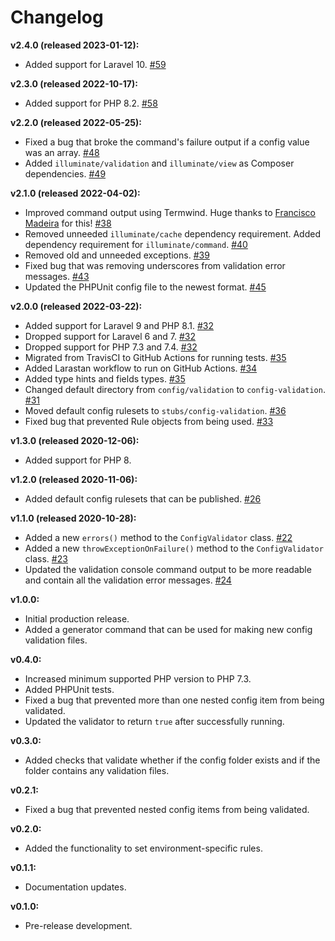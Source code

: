 # Changelog

**v2.4.0 (released 2023-01-12):**
- Added support for Laravel 10. [#59](https://github.com/ash-jc-allen/laravel-config-validator/pull/59)

**v2.3.0 (released 2022-10-17):**
- Added support for PHP 8.2. [#58](https://github.com/ash-jc-allen/laravel-config-validator/pull/58)

**v2.2.0 (released 2022-05-25):**
- Fixed a bug that broke the command's failure output if a config value was an array. [#48](https://github.com/ash-jc-allen/laravel-config-validator/pull/48)
- Added `illuminate/validation` and `illuminate/view` as Composer dependencies. [#49](https://github.com/ash-jc-allen/laravel-config-validator/pull/49)

**v2.1.0 (released 2022-04-02):**
- Improved command output using Termwind. Huge thanks to [Francisco Madeira](https://github.com/xiCO2k) for this! [#38](https://github.com/ash-jc-allen/laravel-config-validator/pull/38)
- Removed unneeded `illuminate/cache` dependency requirement. Added dependency requirement for `illuminate/command`. [#40](https://github.com/ash-jc-allen/laravel-config-validator/pull/40)
- Removed old and unneeded exceptions. [#39](https://github.com/ash-jc-allen/laravel-config-validator/pull/39)
- Fixed bug that was removing underscores from validation error messages. [#43](https://github.com/ash-jc-allen/laravel-config-validator/pull/43)
- Updated the PHPUnit config file to the newest format. [#45](https://github.com/ash-jc-allen/laravel-config-validator/pull/45)

**v2.0.0 (released 2022-03-22):**
- Added support for Laravel 9 and PHP 8.1. [#32](https://github.com/ash-jc-allen/laravel-config-validator/pull/32)
- Dropped support for Laravel 6 and 7. [#32](https://github.com/ash-jc-allen/laravel-config-validator/pull/32)
- Dropped support for PHP 7.3 and  7.4. [#32](https://github.com/ash-jc-allen/laravel-config-validator/pull/32)
- Migrated from TravisCI to GitHub Actions for running tests. [#35](https://github.com/ash-jc-allen/laravel-config-validator/pull/35)
- Added Larastan workflow to run on GitHub Actions. [#34](https://github.com/ash-jc-allen/laravel-config-validator/pull/34)
- Added type hints and fields types. [#35](https://github.com/ash-jc-allen/laravel-config-validator/pull/35)
- Changed default directory from `config/validation` to `config-validation`. [#31](https://github.com/ash-jc-allen/laravel-config-validator/pull/31)
- Moved default config rulesets to `stubs/config-validation`. [#36](https://github.com/ash-jc-allen/laravel-config-validator/pull/36)
- Fixed bug that prevented Rule objects from being used. [#33](https://github.com/ash-jc-allen/laravel-config-validator/pull/33)

**v1.3.0 (released 2020-12-06):**
- Added support for PHP 8.

**v1.2.0 (released 2020-11-06):**
- Added default config rulesets that can be published. [#26](https://github.com/ash-jc-allen/laravel-config-validator/pull/26)

**v1.1.0 (released 2020-10-28):**
- Added a new ` errors() `  method to the ` ConfigValidator ` class. [#22](https://github.com/ash-jc-allen/laravel-config-validator/pull/22)
- Added a new ` throwExceptionOnFailure() ` method to the ` ConfigValidator ` class. [#23](https://github.com/ash-jc-allen/laravel-config-validator/pull/23)
- Updated the validation console command output to be more readable and contain all the validation error messages. [#24](https://github.com/ash-jc-allen/laravel-config-validator/pull/23)

**v1.0.0:**
- Initial production release.
- Added a generator command that can be used for making new config validation files.

**v0.4.0:**
- Increased minimum supported PHP version to PHP 7.3.
- Added PHPUnit tests.
- Fixed a bug that prevented more than one nested config item from being validated.
- Updated the validator to return ``` true ``` after successfully running.

**v0.3.0:**
- Added checks that validate whether if the config folder exists and if the folder contains any validation files.

**v0.2.1:**
- Fixed a bug that prevented nested config items from being validated.

**v0.2.0:**
- Added the functionality to set environment-specific rules.

**v0.1.1:**
- Documentation updates.

**v0.1.0:**
- Pre-release development.
